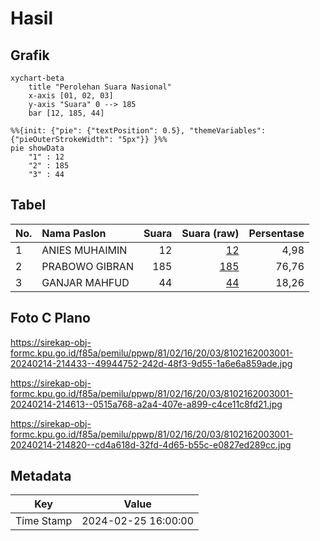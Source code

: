 # Hasil

## Grafik

```mermaid
xychart-beta
    title "Perolehan Suara Nasional"
    x-axis [01, 02, 03]
    y-axis "Suara" 0 --> 185
    bar [12, 185, 44]
```

```mermaid
%%{init: {"pie": {"textPosition": 0.5}, "themeVariables": {"pieOuterStrokeWidth": "5px"}} }%%
pie showData
    "1" : 12
    "2" : 185
    "3" : 44
```

## Tabel

| No. | Nama Paslon    | Suara | Suara (raw) | Persentase |
|:--- |:-------------- | -----:| -----------:| ----------:|
| 1   | ANIES MUHAIMIN | 12    | [12][p-1]   | 4,98       |
| 2   | PRABOWO GIBRAN | 185   | [185][p-2]  | 76,76      |
| 3   | GANJAR MAHFUD  | 44    | [44][p-3]   | 18,26      |


[p-1]: https://github.com/gigit-pemilu/pemilu-2024/blob/main/pilpres/hitung-suara/sub/81-maluku/sub/02-maluku-tenggara/sub/16-hoat-sorbay/sub/2003-letvuan/sub/001-tps/sub/paslon-1.txt
[p-2]: https://github.com/gigit-pemilu/pemilu-2024/blob/main/pilpres/hitung-suara/sub/81-maluku/sub/02-maluku-tenggara/sub/16-hoat-sorbay/sub/2003-letvuan/sub/001-tps/sub/paslon-2.txt
[p-3]: https://github.com/gigit-pemilu/pemilu-2024/blob/main/pilpres/hitung-suara/sub/81-maluku/sub/02-maluku-tenggara/sub/16-hoat-sorbay/sub/2003-letvuan/sub/001-tps/sub/paslon-3.txt

## Foto C Plano

https://sirekap-obj-formc.kpu.go.id/f85a/pemilu/ppwp/81/02/16/20/03/8102162003001-20240214-214433--49944752-242d-48f3-9d55-1a6e6a859ade.jpg

https://sirekap-obj-formc.kpu.go.id/f85a/pemilu/ppwp/81/02/16/20/03/8102162003001-20240214-214613--0515a768-a2a4-407e-a899-c4ce11c8fd21.jpg

https://sirekap-obj-formc.kpu.go.id/f85a/pemilu/ppwp/81/02/16/20/03/8102162003001-20240214-214820--cd4a618d-32fd-4d65-b55c-e0827ed289cc.jpg


## Metadata

| Key        | Value               |
| ---------- | ------------------- |
| Time Stamp | 2024-02-25 16:00:00 |



